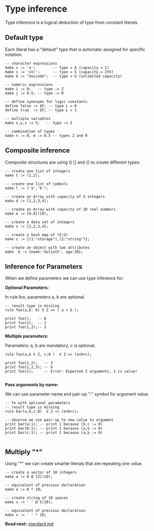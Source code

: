 # Type inference

Type inference is a logical deduction of type from constant literals.

## Default type
Each literal has a "default" type that is automatic assigned for specific notation.

```
-- character expressions
make c := 'a';        -- type = A (capacity = 1)
make s := 'str';      -- type = S (capacity = 255)
make b := "Unicode";  -- type = U (unlimited capacity)

-- numeric expressions
make i := 0;   -- type := Z
make j := 0.5; -- type := R

-- define synonyms for logic constants
define false := $F; -- type L = 0
define true  := $T; -- type L = 1

-- multiple variables
make x,y,z := 5;   -- type := Z

-- combination of types
make n := 0, m := 0.5 -- types Z and R
```

## Composite inference

Composite structures are using () [] and {} to create different types:

```
-- create one list of integers
make t := (1,2); 

-- create one list of symbols
make l := ('a','b');

-- create an Array with capacity of 4 integers
make d := [1,2,3,4];

-- create an Array with capacity of 10 real numbers
make e := [0.0](10);

-- create a data set of integers
make s := {1,2,3,4};

-- create a hash map of (Z:U)
make c := {(1:"storage"),(2:"string")};

-- create an object with two attributes
make  b := {name:'Goliath', age:30};

```

## Inference for Parameters
When we define parameters we can use type inference for: 

**Optional Parameters:**

In rule foo, parameters a, b are optional.

```
-- result type is missing
rule foo(a,b: 0) ∈ Z => ( a + b ); 
                                  
print foo();   -- 0               
print foo(1);  -- 1
print foo(1,2);-- 3
```

**Multiple parameters:**

Parameters: a, b are mandatory, c is optional.

```
rule foo(a,b ∈ Z, c:0 )  ∈ Z => (a+b+c);

print foo(1,2);   -- 3
print foo(1,2,3); -- 6
print foo(1);     -- Error: Expected 2 arguments, 1 is value!

```

**Pass arguments by name:**

We can use parameter name and pair-up ":" symbol for argument value.

```
-- fn with optional parameters
-- result type is missing
rule bar(a,b,c:0)  ∈ Z => (a+b+c);

-- observe we use pair-up to new value to argument
print bar(a:1); -- print 1 because (b,c := 0) 
print bar(b:1); -- print 1 because (a,b := 0) 
print bar(c:1); -- print 1 because (a,b := 0) 

```

## Multiply "*"

Using "*" we can create smarter literals that are repeating one value.

```
-- create a vector of 10 integers
make a := 0 @ [Z](10);

-- equivalent of previous declaration
make a := 0 * 10;
```

```
-- create string of 10 spaces
make s := ' ' @ S(10);

-- equivalent of previous declaration
make s := ' ' * 10;
```

**Read next:** [standard.md](standard.md)